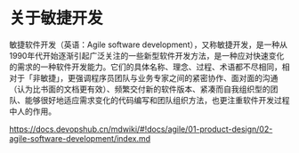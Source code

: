 # 关于敏捷开发

敏捷软件开发（英语：Agile software development），又称敏捷开发，是一种从1990年代开始逐渐引起广泛关注的一些新型软件开发方法，是一种应对快速变化的需求的一种软件开发能力。它们的具体名称、理念、过程、术语都不尽相同，相对于「非敏捷」，更强调程序员团队与业务专家之间的紧密协作、面对面的沟通（认为比书面的文档更有效）、频繁交付新的软件版本、紧凑而自我组织型的团队、能够很好地适应需求变化的代码编写和团队组织方法，也更注重软件开发过程中人的作用。

https://docs.devopshub.cn/mdwiki/#!docs/agile/01-product-design/02-agile-software-development/index.md
